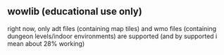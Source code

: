 wowlib (educational use only)
-----

right now, only adt files (containing map tiles) and wmo files (containing dungeon levels/indoor environments) are supported (and by supported i mean about 28% working)
